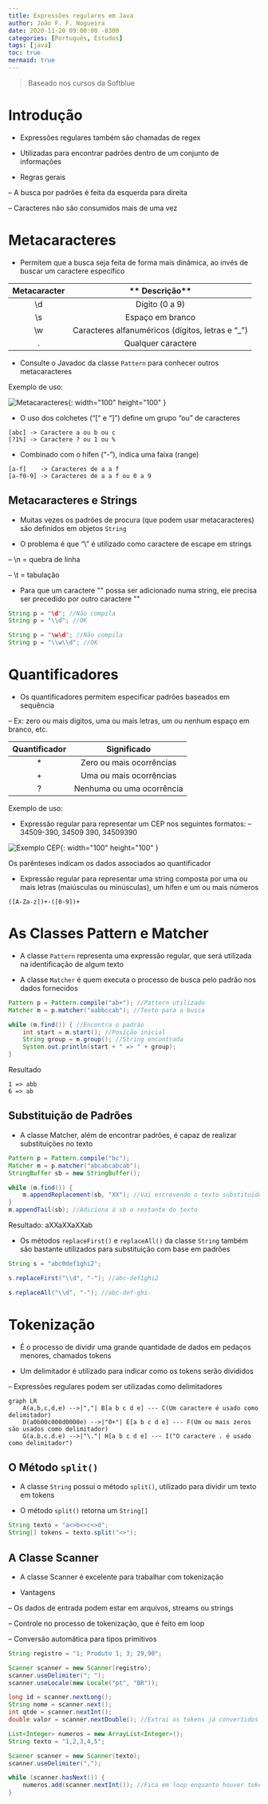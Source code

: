```yaml
---
title: Expressões regulares em Java
author: João F. F. Nogueira
date: 2020-11-20 09:00:00 -0300
categories: [Português, Estudos]
tags: [java]
toc: true
mermaid: true
---
```


> Baseado nos cursos da Softblue

# Introdução

* Expressões regulares também são chamadas de regex

* Utilizadas para encontrar padrões dentro de um conjunto de informações

* Regras gerais

– A busca por padrões é feita da esquerda para direita

– Caracteres não são consumidos mais de uma vez

# Metacaracteres

* Permitem que a busca seja feita de forma mais dinâmica, ao invés de buscar um caractere específico

| **Metacaracter** | ** Descrição**                                   |
|:----------------:|:------------------------------------------------:|
| \d               | Dígito (0 a 9)                                   |
| \s               | Espaço em branco                                 |
| \w               | Caracteres alfanuméricos (dígitos, letras e “_”) |
| .                | Qualquer caractere                               |

* Consulte o Javadoc da classe `Pattern` para conhecer outros metacaracteres

Exemplo de uso:

![Metacaracteres](/posts/2020-11-20-1.png){: width="100" height="100" }

* O uso dos colchetes (“[“ e “]”) define um grupo “ou” de caracteres

```
[abc] -> Caractere a ou b ou c
[?1%] -> Caractere ? ou 1 ou %
```

* Combinado com o hífen (“-”), indica uma faixa (range)

```
[a-f]    -> Caracteres de a a f
[a-f0-9] -> Caracteres de a a f ou 0 a 9
```

## Metacaracteres e Strings

* Muitas vezes os padrões de procura (que podem usar metacaracteres) são definidos em objetos `String`

* O problema é que “\” é utilizado como caractere de escape em strings

– \n = quebra de linha

– \t = tabulação

* Para que um caractere "\" possa ser adicionado numa string, ele precisa ser precedido por outro caractere "\"

```java
String p = "\d"; //Não compila
String p = "\\d"; //OK

String p = "\w\d"; //Não compila
String p = "\\w\\d"; //OK
```

# Quantificadores

* Os quantificadores permitem especificar padrões baseados em sequência

– Ex: zero ou mais dígitos, uma ou mais letras, um ou nenhum espaço em branco, etc.

| **Quantificador** | **Significado**           |
|:-----------------:|:-------------------------:|
| *                 |  Zero ou mais ocorrências |
| +                 | Uma ou mais ocorrências   |
| ?                 | Nenhuma ou uma ocorrência |

Exemplo de uso:

* Expressão regular para representar um CEP nos seguintes formatos: – 34509-390, 34509 390, 34509390

![Exemplo CEP](/posts/2020-11-20-2.png){: width="100" height="100" }

Os parênteses indicam os dados associados ao quantificador

* Expressão regular para representar uma string composta por uma ou mais letras (maiúsculas ou minúsculas), um hífen e um ou mais números

```
([A-Za-z])+-([0-9])+
```

# As Classes Pattern e Matcher

* A classe `Pattern` representa uma expressão regular, que será utilizada na identificação de algum texto

* A classe `Matcher` é quem executa o processo de busca pelo padrão nos dados fornecidos

```java
Pattern p = Pattern.compile("ab+"); //Pattern utilizado
Matcher m = p.matcher("aabbccab"); //Texto para a busca

while (m.find()) { //Encontra o padrão
	int start = m.start(); //Posição inicial
	String group = m.group(); //String encontrada
	System.out.println(start + " => " + group);
}
```

Resultado

```
1 => abb
6 => ab
```

## Substituição de Padrões

* A classe Matcher, além de encontrar padrões, é capaz de realizar substituições no texto

```java
Pattern p = Pattern.compile("bc");
Matcher m = p.matcher("abcabcabcab");
StringBuffer sb = new StringBuffer();

while (m.find()) {
	m.appendReplacement(sb, "XX"); //Vai escrevendo o texto substituído em sb
}
m.appendTail(sb); //Adiciona à sb o restante do texto
```

Resultado: aXXaXXaXXab

* Os métodos `replaceFirst()` e `replaceAll()` da classe `String` também são bastante utilizados para substituição com base em padrões

```java
String s = "abc0def1ghi2";

s.replaceFirst("\\d", "-"); //abc-def1ghi2

s.replaceAll("\\d", "-"); //abc-def-ghi-
```

# Tokenização

* É o processo de dividir uma grande quantidade de dados em pedaços menores, chamados tokens

* Um delimitador é utilizado para indicar como os tokens serão divididos

– Expressões regulares podem ser utilizadas como delimitadores

```mermaid
graph LR
    A(a,b,c,d,e) -->|","| B[a b c d e] --- C(Um caractere é usado como delimitador)
    D(a0b00c000d0000e) -->|"0+"| E[a b c d e] --- F(Um ou mais zeros são usados como delimitador)
    G(a.b.c.d.e) -->|"\."| H[a b c d e] --- I("O caractere . é usado como delimitador")
```

## O Método `split()`

*  A classe `String` possui o método `split()`, utilizado para dividir um texto em tokens

- O método `split()` retorna um `String[]`

```java
String texto = "a<>b<>c<>d";
String[] tokens = texto.split("<>");
```

## A Classe Scanner

* A classe Scanner é excelente para trabalhar com tokenização

* Vantagens

– Os dados de entrada podem estar em arquivos, streams ou strings

– Controle no processo de tokenização, que é feito em loop

– Conversão automática para tipos primitivos

```java
String registro = "1; Produto 1; 3; 29,90";

Scanner scanner = new Scanner(registro);
scanner.useDelimiter("; ");
scanner.useLocale(new Locale("pt", "BR"));

long id = scanner.nextLong();
String nome = scanner.next();
int qtde = scanner.nextInt();
double valor = scanner.nextDouble(); //Extrai os tokens já convertidos
```

```java
List<Integer> numeros = new ArrayList<Integer>();
String texto = "1,2,3,4,5";

Scanner scanner = new Scanner(texto);
scanner.useDelimiter(",");

while (scanner.hasNext()) {
	numeros.add(scanner.nextInt()); //Fica em loop enquanto houver tokens
}
```

